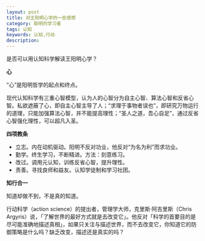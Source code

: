 ```yaml
---
layout: post
title: 对王阳明心学的一些感想
category: 聪明的学习者
tags: 认知
keywords: 认知,行动
description: 
---
```


是否可以用认知科学解读王阳明心学？

**心**

“心”是阳明哲学的起点和终点。

现代认知科学有三重心智模型，认为人的心智分为自主心智、算法心智和反省心智。私欲遮蔽了心，即自主心智主导了人；“求理于事物者误也”，即研究万物运行的道理，只能加强算法心智，并不能提高理性；“圣人之道，吾心自足”，通过反省心智强化理性，可以超凡入圣。

**四项教条**
- 立志。内在动机驱动。阳明不反对功业，他反对“为名为利”而求功业。
- 勤学。终生学习，不断精进。方法：刻意练习。
- 改过。调用元认知，训练反省心智，提升理性。
- 责善。寻找良师和益友。认知学徒制和学习社团。

**知行合一**

知道却做不到，不是真的知道。

行动科学（action science）的提出者，管理学大师，克里斯·阿吉里斯（Chris Argyris）说，「了解世界的最好方式就是去改变它」。他反对「科学的首要目的是尽可能准确地描述真相」，如果只关注与描述世界，而不去改变它，你知道它的防御策略是什么吗？缺乏改变，描述还是真实的吗？


